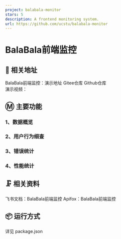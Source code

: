 ```yaml
---
project: balabala-monitor
stars: 5
description: A frontend monitoring system.
url: https://github.com/ucstu/balabala-monitor
---
```


BalaBala前端监控
============

📃 相关地址
-------

BalaBala前端监控：演示地址 Gitee仓库 Github仓库  
演示视频：

Ⓜ️ 主要功能
-------

### 1、数据概览

### 2、用户行为细查

### 3、错误统计

### 4、性能统计

🗜️ 相关资料
--------

飞书文档：BalaBala前端监控 Apifox：BalaBala前端监控

📦 运行方式
-------

详见 package.json
